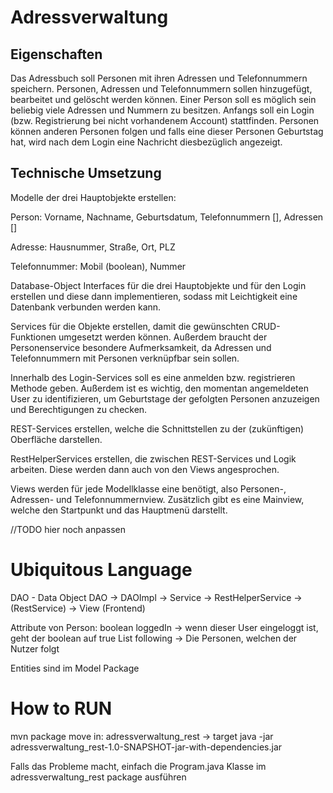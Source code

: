 # Adressverwaltung

## Eigenschaften

Das Adressbuch soll Personen mit ihren Adressen und Telefonnummern speichern.
Personen, Adressen und Telefonnummern sollen hinzugefügt, bearbeitet und gelöscht werden können.
Einer Person soll es möglich sein beliebig viele Adressen und Nummern zu besitzen.
Anfangs soll ein Login (bzw. Registrierung bei nicht vorhandenem Account) stattfinden.
Personen können anderen Personen folgen und falls eine dieser Personen Geburtstag hat, wird nach dem Login eine
Nachricht diesbezüglich angezeigt.

## Technische Umsetzung

Modelle der drei Hauptobjekte erstellen:

Person: Vorname, Nachname, Geburtsdatum, Telefonnummern [], Adressen []

Adresse: Hausnummer, Straße, Ort, PLZ

Telefonnummer: Mobil (boolean), Nummer

Database-Object Interfaces für die drei Hauptobjekte und für den Login erstellen und diese dann implementieren,
sodass mit Leichtigkeit eine Datenbank verbunden werden kann.

Services für die Objekte erstellen, damit die gewünschten CRUD-Funktionen umgesetzt werden können.
Außerdem braucht der Personenservice besondere Aufmerksamkeit, da Adressen und Telefonnummern mit Personen verknüpfbar
sein sollen.

Innerhalb des Login-Services soll es eine anmelden bzw. registrieren Methode geben. Außerdem ist es wichtig,
den momentan angemeldeten User zu identifizieren, um Geburtstage der gefolgten Personen anzuzeigen und Berechtigungen zu
checken.

REST-Services erstellen, welche die Schnittstellen zu der (zukünftigen) Oberfläche darstellen.

RestHelperServices erstellen, die zwischen REST-Services und Logik arbeiten. Diese werden dann auch von den Views
angesprochen.

Views werden für jede Modellklasse eine benötigt, also Personen-, Adressen- und Telefonnummernview.
Zusätzlich gibt es eine Mainview, welche den Startpunkt und das Hauptmenü darstellt.

//TODO hier noch anpassen
# Ubiquitous Language
DAO - Data Object
DAO -> DAOImpl -> Service -> RestHelperService -> (RestService) -> View (Frontend)

Attribute von Person:
boolean loggedIn -> wenn dieser User eingeloggt ist, geht der boolean auf true
List<Person> following -> Die Personen, welchen der Nutzer folgt


Entities sind im Model Package



# How to RUN
mvn package
move in: adressverwaltung_rest -> target 
java -jar adressverwaltung_rest-1.0-SNAPSHOT-jar-with-dependencies.jar

Falls das Probleme macht, einfach die Program.java Klasse im adressverwaltung_rest package ausführen